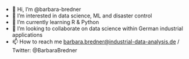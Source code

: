 - 👋 Hi, I’m @barbara-bredner
- 👀 I’m interested in data science, ML and disaster control
- 🌱 I’m currently learning R & Python
- 💞️ I’m looking to collaborate on data science within German industrial applications
- 📫 How to reach me barbara.bredner@industrial-data-analysis.de / Twitter: @BarbaraBredner

<!---
barbara-bredner/barbara-bredner is a ✨ special ✨ repository because its `README.md` (this file) appears on your GitHub profile.
You can click the Preview link to take a look at your changes.
--->
